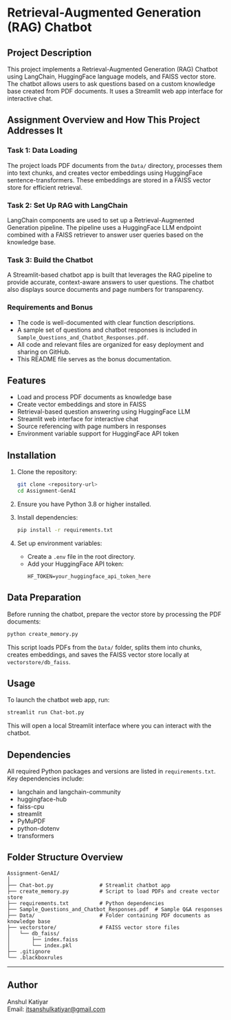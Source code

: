 # Retrieval-Augmented Generation (RAG) Chatbot

## Project Description
This project implements a Retrieval-Augmented Generation (RAG) Chatbot using LangChain, HuggingFace language models, and FAISS vector store. The chatbot allows users to ask questions based on a custom knowledge base created from PDF documents. It uses a Streamlit web app interface for interactive chat.

## Assignment Overview and How This Project Addresses It

### Task 1: Data Loading
The project loads PDF documents from the `Data/` directory, processes them into text chunks, and creates vector embeddings using HuggingFace sentence-transformers. These embeddings are stored in a FAISS vector store for efficient retrieval.

### Task 2: Set Up RAG with LangChain
LangChain components are used to set up a Retrieval-Augmented Generation pipeline. The pipeline uses a HuggingFace LLM endpoint combined with a FAISS retriever to answer user queries based on the knowledge base.

### Task 3: Build the Chatbot
A Streamlit-based chatbot app is built that leverages the RAG pipeline to provide accurate, context-aware answers to user questions. The chatbot also displays source documents and page numbers for transparency.

### Requirements and Bonus
- The code is well-documented with clear function descriptions.
- A sample set of questions and chatbot responses is included in `Sample_Questions_and_Chatbot_Responses.pdf`.
- All code and relevant files are organized for easy deployment and sharing on GitHub.
- This README file serves as the bonus documentation.

## Features
- Load and process PDF documents as knowledge base
- Create vector embeddings and store in FAISS
- Retrieval-based question answering using HuggingFace LLM
- Streamlit web interface for interactive chat
- Source referencing with page numbers in responses
- Environment variable support for HuggingFace API token

## Installation

1. Clone the repository:
   ```bash
   git clone <repository-url>
   cd Assignment-GenAI
   ```

2. Ensure you have Python 3.8 or higher installed.

3. Install dependencies:
   ```bash
   pip install -r requirements.txt
   ```

4. Set up environment variables:
   - Create a `.env` file in the root directory.
   - Add your HuggingFace API token:
     ```
     HF_TOKEN=your_huggingface_api_token_here
     ```

## Data Preparation

Before running the chatbot, prepare the vector store by processing the PDF documents:

```bash
python create_memory.py
```

This script loads PDFs from the `Data/` folder, splits them into chunks, creates embeddings, and saves the FAISS vector store locally at `vectorstore/db_faiss`.

## Usage

To launch the chatbot web app, run:

```bash
streamlit run Chat-bot.py
```

This will open a local Streamlit interface where you can interact with the chatbot.

## Dependencies

All required Python packages and versions are listed in `requirements.txt`. Key dependencies include:

- langchain and langchain-community
- huggingface-hub
- faiss-cpu
- streamlit
- PyMuPDF
- python-dotenv
- transformers

## Folder Structure Overview

```
Assignment-GenAI/
│
├── Chat-bot.py               # Streamlit chatbot app
├── create_memory.py          # Script to load PDFs and create vector store
├── requirements.txt          # Python dependencies
├── Sample_Questions_and_Chatbot_Responses.pdf  # Sample Q&A responses
├── Data/                     # Folder containing PDF documents as knowledge base
├── vectorstore/              # FAISS vector store files
│   └── db_faiss/
│       ├── index.faiss
│       └── index.pkl
├── .gitignore
└── .blackboxrules
```

---

## Author

Anshul Katiyar  
Email: itsanshulkatiyar@gmail.com




